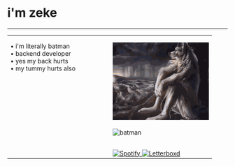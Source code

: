 # i'm zeke

---

<table>
  <tr>
    <td valign="top" width="50%">

• i'm literally batman  
• backend developer  
• yes my back hurts  
• my tummy hurts also  

  </td>
  <td valign="top" width="50%">

<img src="assets/wolf.gif" width="100%" alt="wolf"/><br><br>
<img src="assets/batman.gif" width="100%" alt="batman"/><br><br>

<a href="https://open.spotify.com/user/zyyrfd6t6ra1813e8phnxppgz" target="_blank">
  <img src="https://img.shields.io/badge/Spotify-1DB954?style=for-the-badge&logo=spotify&logoColor=white" alt="Spotify"/>
</a>

<a href="https://letterboxd.com/zekewyd/" target="_blank">
  <img src="https://img.shields.io/badge/Letterboxd-181818?style=for-the-badge&logo=letterboxd&logoColor=00e054" alt="Letterboxd"/>
</a>

  </td>
  </tr>
</table>
